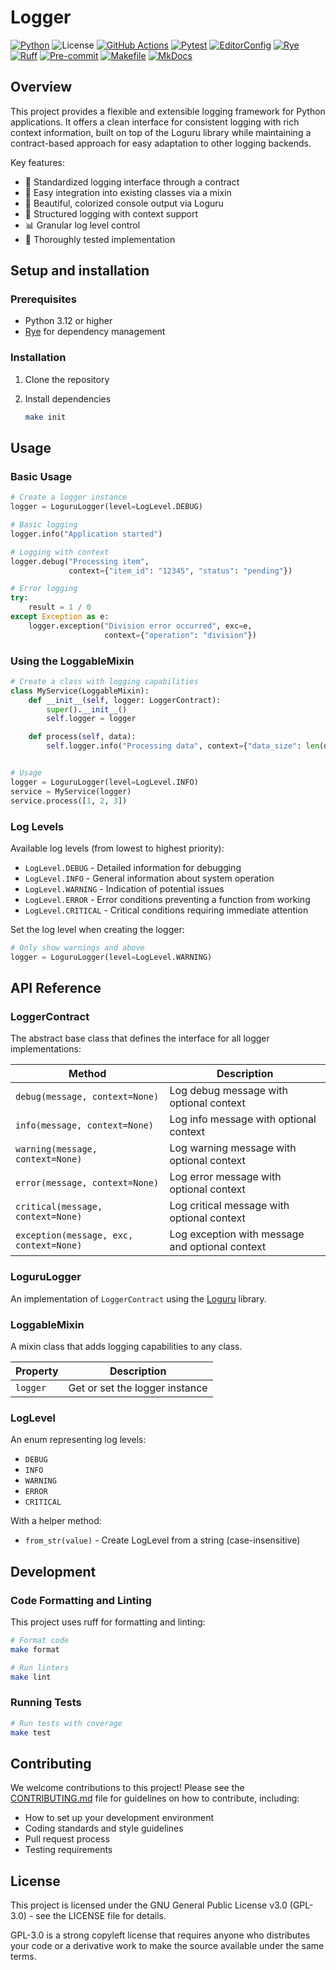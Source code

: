 # Logger

[![Python](https://img.shields.io/badge/Python-FFD43B?logo=python)](https://www.python.org/)
![License](https://img.shields.io/badge/GPL--3.0-red?logo=gnu)
[![GitHub Actions](https://img.shields.io/badge/GitHub_Actions-E6F0FF?logo=githubactions)](https://github.com/features/actions)
[![Pytest](https://img.shields.io/badge/pytest-E6F7FF?logo=pytest)](https://docs.pytest.org/)
[![EditorConfig](https://img.shields.io/badge/EditorConfig-333333?logo=editorconfig)](https://editorconfig.org/)
[![Rye](https://img.shields.io/badge/Rye-000000?logo=rye)](https://rye.astral.sh/)
[![Ruff](https://img.shields.io/badge/Ruff-3A3A3A?logo=ruff)](https://docs.astral.sh/ruff/)
[![Pre-commit](https://img.shields.io/badge/pre--commit-40332E?logo=pre-commit)](https://pre-commit.com/)
[![Makefile](https://img.shields.io/badge/Makefile-427819?logo=gnu)](https://www.gnu.org/software/make/manual/make.html)
[![MkDocs](https://img.shields.io/badge/MkDocs-526CFE?logo=markdown)](https://www.mkdocs.org/)

## Overview

This project provides a flexible and extensible logging framework for Python
applications. It offers a clean interface for consistent logging with rich
context information, built on top of the Loguru library while maintaining a
contract-based approach for easy adaptation to other logging backends.

Key features:

- 📏 Standardized logging interface through a contract
- 🔄 Easy integration into existing classes via a mixin
- 🌈 Beautiful, colorized console output via Loguru
- 🧩 Structured logging with context support
- 📊 Granular log level control
- 🧪 Thoroughly tested implementation

## Setup and installation

### Prerequisites

- Python 3.12 or higher
- [Rye](https://rye.astral.sh) for dependency management

### Installation

1. Clone the repository

2. Install dependencies
   ```sh
   make init
   ```

## Usage

### Basic Usage

```python
# Create a logger instance
logger = LoguruLogger(level=LogLevel.DEBUG)

# Basic logging
logger.info("Application started")

# Logging with context
logger.debug("Processing item",
             context={"item_id": "12345", "status": "pending"})

# Error logging
try:
    result = 1 / 0
except Exception as e:
    logger.exception("Division error occurred", exc=e,
                     context={"operation": "division"})
```

### Using the LoggableMixin

```python
# Create a class with logging capabilities
class MyService(LoggableMixin):
    def __init__(self, logger: LoggerContract):
        super().__init__()
        self.logger = logger

    def process(self, data):
        self.logger.info("Processing data", context={"data_size": len(data)})


# Usage
logger = LoguruLogger(level=LogLevel.INFO)
service = MyService(logger)
service.process([1, 2, 3])
```

### Log Levels

Available log levels (from lowest to highest priority):

- `LogLevel.DEBUG` - Detailed information for debugging
- `LogLevel.INFO` - General information about system operation
- `LogLevel.WARNING` - Indication of potential issues
- `LogLevel.ERROR` - Error conditions preventing a function from working
- `LogLevel.CRITICAL` - Critical conditions requiring immediate attention

Set the log level when creating the logger:

```python
# Only show warnings and above
logger = LoguruLogger(level=LogLevel.WARNING)
```

## API Reference

### LoggerContract

The abstract base class that defines the interface for all logger
implementations:

| Method                                  | Description                                     |
|-----------------------------------------|-------------------------------------------------|
| `debug(message, context=None)`          | Log debug message with optional context         |
| `info(message, context=None)`           | Log info message with optional context          |
| `warning(message, context=None)`        | Log warning message with optional context       |
| `error(message, context=None)`          | Log error message with optional context         |
| `critical(message, context=None)`       | Log critical message with optional context      |
| `exception(message, exc, context=None)` | Log exception with message and optional context |

### LoguruLogger

An implementation of `LoggerContract` using
the [Loguru](https://github.com/Delgan/loguru) library.

### LoggableMixin

A mixin class that adds logging capabilities to any class.

| Property | Description                    |
|----------|--------------------------------|
| `logger` | Get or set the logger instance |

### LogLevel

An enum representing log levels:

- `DEBUG`
- `INFO`
- `WARNING`
- `ERROR`
- `CRITICAL`

With a helper method:

- `from_str(value)` - Create LogLevel from a string (case-insensitive)

## Development

### Code Formatting and Linting

This project uses ruff for formatting and linting:

```sh
# Format code
make format

# Run linters
make lint
```

### Running Tests

```sh
# Run tests with coverage
make test
```

## Contributing

We welcome contributions to this project! Please see
the [CONTRIBUTING.md](CONTRIBUTING.md) file for guidelines on how to
contribute, including:

- How to set up your development environment
- Coding standards and style guidelines
- Pull request process
- Testing requirements

## License

This project is licensed under the GNU General Public License v3.0 (GPL-3.0) -
see the LICENSE file for details.

GPL-3.0 is a strong copyleft license that requires anyone who distributes your
code or a derivative work to make the source available under the same terms.
